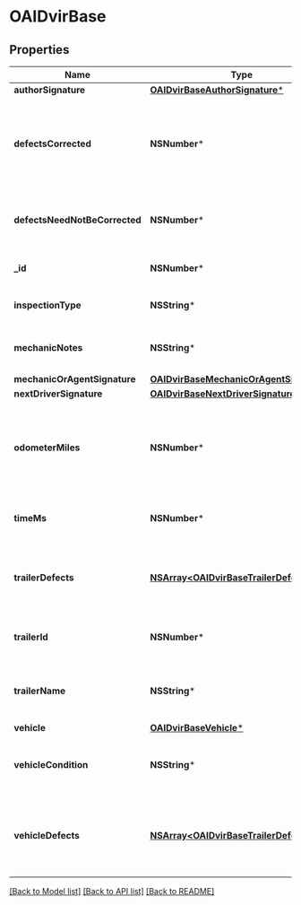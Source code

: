 # OAIDvirBase

## Properties
Name | Type | Description | Notes
------------ | ------------- | ------------- | -------------
**authorSignature** | [**OAIDvirBaseAuthorSignature***](OAIDvirBaseAuthorSignature.md) |  | [optional] 
**defectsCorrected** | **NSNumber*** | Signifies if the defects on the vehicle corrected after the DVIR is done. | [optional] 
**defectsNeedNotBeCorrected** | **NSNumber*** | Signifies if the defects on this vehicle can be ignored. | [optional] 
**_id** | **NSNumber*** | The id of this DVIR record. | [optional] 
**inspectionType** | **NSString*** | Inspection type of the DVIR. | [optional] 
**mechanicNotes** | **NSString*** | The mechanics notes on the DVIR. | [optional] 
**mechanicOrAgentSignature** | [**OAIDvirBaseMechanicOrAgentSignature***](OAIDvirBaseMechanicOrAgentSignature.md) |  | [optional] 
**nextDriverSignature** | [**OAIDvirBaseNextDriverSignature***](OAIDvirBaseNextDriverSignature.md) |  | [optional] 
**odometerMiles** | **NSNumber*** | The odometer reading in miles for the vehicle when the DVIR was done. | [optional] 
**timeMs** | **NSNumber*** | Timestamp of this DVIR in UNIX milliseconds. | [optional] 
**trailerDefects** | [**NSArray&lt;OAIDvirBaseTrailerDefects&gt;***](OAIDvirBaseTrailerDefects.md) | Defects registered for the trailer which was part of the DVIR. | [optional] 
**trailerId** | **NSNumber*** | The id of the trailer which was part of the DVIR. | [optional] 
**trailerName** | **NSString*** | The name of the trailer which was part of the DVIR. | [optional] 
**vehicle** | [**OAIDvirBaseVehicle***](OAIDvirBaseVehicle.md) |  | [optional] 
**vehicleCondition** | **NSString*** | The condition of vechile on which DVIR was done. | [optional] 
**vehicleDefects** | [**NSArray&lt;OAIDvirBaseTrailerDefects&gt;***](OAIDvirBaseTrailerDefects.md) | Defects registered for the vehicle which was part of the DVIR. | [optional] 

[[Back to Model list]](../README.md#documentation-for-models) [[Back to API list]](../README.md#documentation-for-api-endpoints) [[Back to README]](../README.md)


